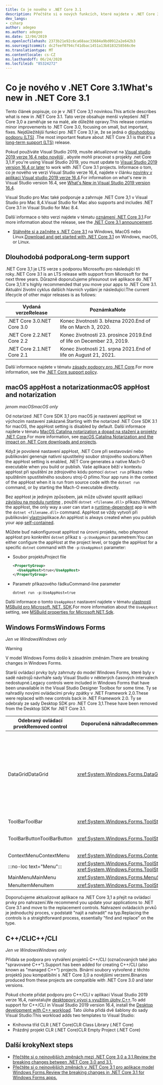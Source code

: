 ```yaml
---
title: Co je nového v .NET Core 3.1
description: Přečtěte si o nových funkcích, které najdete v .NET Core 3,1.
dev_langs:
- csharp
author: adegeo
ms.author: adegeo
ms.date: 12/04/2019
ms.openlocfilehash: 2373b21e92c6ca68aac33684a9bd0912a2e642b3
ms.sourcegitcommit: dc2feef0794cf41dbac1451a13b8183258566c0e
ms.translationtype: MT
ms.contentlocale: cs-CZ
ms.lasthandoff: 06/24/2020
ms.locfileid: "85324272"
---
```

# <a name="whats-new-in-net-core-31"></a><span data-ttu-id="5e674-103">Co je nového v .NET Core 3.1</span><span class="sxs-lookup"><span data-stu-id="5e674-103">What's new in .NET Core 3.1</span></span>

<span data-ttu-id="5e674-104">Tento článek popisuje, co je v .NET Core 3,1 novinkou.</span><span class="sxs-lookup"><span data-stu-id="5e674-104">This article describes what is new in .NET Core 3.1.</span></span> <span data-ttu-id="5e674-105">Tato verze obsahuje menší vylepšení .NET Core 3,0 a zaměřuje se na malé, ale důležité opravy.</span><span class="sxs-lookup"><span data-stu-id="5e674-105">This release contains minor improvements to .NET Core 3.0, focusing on small, but important, fixes.</span></span> <span data-ttu-id="5e674-106">Nejdůležitější funkcí pro .NET Core 3,1 je, že se jedná o [dlouhodobou podporu (LTS)](#long-term-support) .</span><span class="sxs-lookup"><span data-stu-id="5e674-106">The most important feature about .NET Core 3.1 is that it's a [long-term support (LTS)](#long-term-support) release.</span></span>

<span data-ttu-id="5e674-107">Pokud používáte Visual Studio 2019, musíte aktualizovat na [Visual studio 2019 verze 16,4 nebo novější](https://visualstudio.microsoft.com/downloads/) , abyste mohli pracovat s projekty .net Core 3,1.</span><span class="sxs-lookup"><span data-stu-id="5e674-107">If you're using Visual Studio 2019, you must update to [Visual Studio 2019 version 16.4 or later](https://visualstudio.microsoft.com/downloads/) to work with .NET Core 3.1 projects.</span></span> <span data-ttu-id="5e674-108">Informace o tom, co je nového ve verzi Visual Studio verze 16,4, najdete v článku [novinky v aplikaci Visual studio 2019 verze 16,4](/visualstudio/releases/2019/release-notes-v16.4#whats-new-in-visual-studio-2019-version-164).</span><span class="sxs-lookup"><span data-stu-id="5e674-108">For information on what's new in Visual Studio version 16.4, see [What's New in Visual Studio 2019 version 16.4](/visualstudio/releases/2019/release-notes-v16.4#whats-new-in-visual-studio-2019-version-164).</span></span>

<span data-ttu-id="5e674-109">Visual Studio pro Mac také podporuje a zahrnuje .NET Core 3,1 v Visual Studio pro Mac 8,4.</span><span class="sxs-lookup"><span data-stu-id="5e674-109">Visual Studio for Mac also supports and includes .NET Core 3.1 in Visual Studio for Mac 8.4.</span></span>

<span data-ttu-id="5e674-110">Další informace o této verzi najdete v tématu [oznámení .NET Core 3,1](https://devblogs.microsoft.com/dotnet/announcing-net-core-3-1/).</span><span class="sxs-lookup"><span data-stu-id="5e674-110">For more information about the release, see the [.NET Core 3.1 announcement](https://devblogs.microsoft.com/dotnet/announcing-net-core-3-1/).</span></span>

- <span data-ttu-id="5e674-111">[Stáhněte si a začněte s .NET Core 3,1](https://dotnet.microsoft.com/download/dotnet-core/3.1) na Windows, MacOS nebo Linux.</span><span class="sxs-lookup"><span data-stu-id="5e674-111">[Download and get started with .NET Core 3.1](https://dotnet.microsoft.com/download/dotnet-core/3.1) on Windows, macOS, or Linux.</span></span>

## <a name="long-term-support"></a><span data-ttu-id="5e674-112">Dlouhodobá podpora</span><span class="sxs-lookup"><span data-stu-id="5e674-112">Long-term support</span></span>

<span data-ttu-id="5e674-113">.NET Core 3,1 je LTS verze s podporou Microsoftu pro následující tři roky.</span><span class="sxs-lookup"><span data-stu-id="5e674-113">.NET Core 3.1 is an LTS release with support from Microsoft for the next three years.</span></span> <span data-ttu-id="5e674-114">Důrazně doporučujeme přesunout své aplikace do .NET Core 3,1.</span><span class="sxs-lookup"><span data-stu-id="5e674-114">It's highly recommended that you move your apps to .NET Core 3.1.</span></span> <span data-ttu-id="5e674-115">Aktuální životní cyklus dalších hlavních vydání je následující:</span><span class="sxs-lookup"><span data-stu-id="5e674-115">The current lifecycle of other major releases is as follows:</span></span>

| <span data-ttu-id="5e674-116">Vydaná verze</span><span class="sxs-lookup"><span data-stu-id="5e674-116">Release</span></span> | <span data-ttu-id="5e674-117">Poznámka</span><span class="sxs-lookup"><span data-stu-id="5e674-117">Note</span></span> |
| ------- | ---- |
| <span data-ttu-id="5e674-118">.NET Core 3.0</span><span class="sxs-lookup"><span data-stu-id="5e674-118">.NET Core 3.0</span></span> | <span data-ttu-id="5e674-119">Konec životnosti 3. března 2020.</span><span class="sxs-lookup"><span data-stu-id="5e674-119">End of life on March 3, 2020.</span></span>     |
| <span data-ttu-id="5e674-120">.NET Core 2.2</span><span class="sxs-lookup"><span data-stu-id="5e674-120">.NET Core 2.2</span></span> | <span data-ttu-id="5e674-121">Konec životnosti 23. prosince 2019.</span><span class="sxs-lookup"><span data-stu-id="5e674-121">End of life on December 23, 2019.</span></span> |
| <span data-ttu-id="5e674-122">.NET Core 2.1</span><span class="sxs-lookup"><span data-stu-id="5e674-122">.NET Core 2.1</span></span> | <span data-ttu-id="5e674-123">Konec životnosti 21. srpna 2021.</span><span class="sxs-lookup"><span data-stu-id="5e674-123">End of life on August 21, 2021.</span></span>    |

<span data-ttu-id="5e674-124">Další informace najdete v tématu [zásady podpory pro .NET Core](https://dotnet.microsoft.com/platform/support/policy/dotnet-core).</span><span class="sxs-lookup"><span data-stu-id="5e674-124">For more information, see the [.NET Core support policy](https://dotnet.microsoft.com/platform/support/policy/dotnet-core).</span></span>

## <a name="macos-apphost-and-notarization"></a><span data-ttu-id="5e674-125">macOS appHost a notarization</span><span class="sxs-lookup"><span data-stu-id="5e674-125">macOS appHost and notarization</span></span>

<span data-ttu-id="5e674-126">*jenom macOS*</span><span class="sxs-lookup"><span data-stu-id="5e674-126">*macOS only*</span></span>

<span data-ttu-id="5e674-127">Od notarized .NET Core SDK 3,1 pro macOS je nastavení appHost ve výchozím nastavení zakázané.</span><span class="sxs-lookup"><span data-stu-id="5e674-127">Starting with the notarized .NET Core SDK 3.1 for macOS, the appHost setting is disabled by default.</span></span> <span data-ttu-id="5e674-128">Další informace najdete v tématu [MacOS Catalina notarization a dopad na stažení a projekty .NET Core](../install/macos-notarization-issues.md).</span><span class="sxs-lookup"><span data-stu-id="5e674-128">For more information, see [macOS Catalina Notarization and the impact on .NET Core downloads and projects](../install/macos-notarization-issues.md).</span></span>

<span data-ttu-id="5e674-129">Když je povolené nastavení appHost, .NET Core při sestavování nebo publikování generuje nativní spustitelný soubor strojového souboru.</span><span class="sxs-lookup"><span data-stu-id="5e674-129">When the appHost setting is enabled, .NET Core generates a native Mach-O executable when you build or publish.</span></span> <span data-ttu-id="5e674-130">Vaše aplikace běží v kontextu appHost při spuštění ze zdrojového kódu pomocí `dotnet run` příkazu nebo spuštěním spustitelného souboru stroj-O přímo.</span><span class="sxs-lookup"><span data-stu-id="5e674-130">Your app runs in the context of the appHost when it is run from source code with the `dotnet run` command, or by starting the Mach-O executable directly.</span></span>

<span data-ttu-id="5e674-131">Bez appHost je jediným způsobem, jak může uživatel spustit aplikaci [závislou na modulu runtime](../deploying/index.md#publish-runtime-dependent) , použití `dotnet <filename.dll>` příkazu.</span><span class="sxs-lookup"><span data-stu-id="5e674-131">Without the appHost, the only way a user can start a [runtime-dependent](../deploying/index.md#publish-runtime-dependent) app is with the `dotnet <filename.dll>` command.</span></span> <span data-ttu-id="5e674-132">AppHost se vždy vytvoří při publikování [vlastní](../deploying/index.md#publish-self-contained)aplikace.</span><span class="sxs-lookup"><span data-stu-id="5e674-132">An appHost is always created when you publish your app [self-contained](../deploying/index.md#publish-self-contained).</span></span>

<span data-ttu-id="5e674-133">Můžete buď nakonfigurovat appHost na úrovni projektu, nebo přepnout appHost pro konkrétní `dotnet` příkaz s `-p:UseAppHost` parametrem:</span><span class="sxs-lookup"><span data-stu-id="5e674-133">You can either configure the appHost at the project level, or toggle the appHost for a specific `dotnet` command with the `-p:UseAppHost` parameter:</span></span>

- <span data-ttu-id="5e674-134">Soubor projektu</span><span class="sxs-lookup"><span data-stu-id="5e674-134">Project file</span></span>

  ```xml
  <PropertyGroup>
    <UseAppHost>true</UseAppHost>
  </PropertyGroup>
  ```

- <span data-ttu-id="5e674-135">Parametr příkazového řádku</span><span class="sxs-lookup"><span data-stu-id="5e674-135">Command-line parameter</span></span>

  ```dotnetcli
  dotnet run -p:UseAppHost=true
  ```

<span data-ttu-id="5e674-136">Další informace o tomto `UseAppHost` nastavení najdete v tématu [vlastnosti MSBuild pro Microsoft. NET. SDK](../project-sdk/msbuild-props.md#useapphost).</span><span class="sxs-lookup"><span data-stu-id="5e674-136">For more information about the `UseAppHost` setting, see [MSBuild properties for Microsoft.NET.Sdk](../project-sdk/msbuild-props.md#useapphost).</span></span>

## <a name="windows-forms"></a><span data-ttu-id="5e674-137">Windows Forms</span><span class="sxs-lookup"><span data-stu-id="5e674-137">Windows Forms</span></span>

<span data-ttu-id="5e674-138">*Jen ve Windows*</span><span class="sxs-lookup"><span data-stu-id="5e674-138">*Windows only*</span></span>

> [!WARNING]
> <span data-ttu-id="5e674-139">V model Windows Forms došlo k zásadním změnám.</span><span class="sxs-lookup"><span data-stu-id="5e674-139">There are breaking changes in Windows Forms.</span></span>

<span data-ttu-id="5e674-140">Starší ovládací prvky byly zahrnuty do model Windows Forms, které byly v sadě nástrojů návrháře sady Visual Studio v některých časových intervalech nedostupné.</span><span class="sxs-lookup"><span data-stu-id="5e674-140">Legacy controls were included in Windows Forms that have been unavailable in the Visual Studio Designer Toolbox for some time.</span></span> <span data-ttu-id="5e674-141">Ty se nahradily novými ovládacími prvky zpátky v .NET Framework 2,0.</span><span class="sxs-lookup"><span data-stu-id="5e674-141">These were replaced with new controls back in .NET Framework 2.0.</span></span> <span data-ttu-id="5e674-142">Ty se odebraly ze sady Desktop SDK pro .NET Core 3,1.</span><span class="sxs-lookup"><span data-stu-id="5e674-142">These have been removed from the Desktop SDK for .NET Core 3.1.</span></span>

| <span data-ttu-id="5e674-143">Odebraný ovládací prvek</span><span class="sxs-lookup"><span data-stu-id="5e674-143">Removed control</span></span> | <span data-ttu-id="5e674-144">Doporučená náhrada</span><span class="sxs-lookup"><span data-stu-id="5e674-144">Recommended replacement</span></span> | <span data-ttu-id="5e674-145">Odebraná přidružená rozhraní API</span><span class="sxs-lookup"><span data-stu-id="5e674-145">Associated APIs removed</span></span> |
| --------------- | ----------------------- | ----------------------- |
| <span data-ttu-id="5e674-146">DataGrid</span><span class="sxs-lookup"><span data-stu-id="5e674-146">DataGrid</span></span>        | <xref:System.Windows.Forms.DataGridView>      | <span data-ttu-id="5e674-147">DataGridCell</span><span class="sxs-lookup"><span data-stu-id="5e674-147">DataGridCell</span></span><br/><span data-ttu-id="5e674-148">Hodnota DataGridRow</span><span class="sxs-lookup"><span data-stu-id="5e674-148">DataGridRow</span></span><br/><span data-ttu-id="5e674-149">DataGridTableCollection</span><span class="sxs-lookup"><span data-stu-id="5e674-149">DataGridTableCollection</span></span><br/><span data-ttu-id="5e674-150">DataGridColumnCollection</span><span class="sxs-lookup"><span data-stu-id="5e674-150">DataGridColumnCollection</span></span><br/><span data-ttu-id="5e674-151">Styl DataGridTableStyle</span><span class="sxs-lookup"><span data-stu-id="5e674-151">DataGridTableStyle</span></span><br/><span data-ttu-id="5e674-152">Styl DataGridColumnStyle</span><span class="sxs-lookup"><span data-stu-id="5e674-152">DataGridColumnStyle</span></span><br/><span data-ttu-id="5e674-153">DataGridLineStyle</span><span class="sxs-lookup"><span data-stu-id="5e674-153">DataGridLineStyle</span></span><br/><span data-ttu-id="5e674-154">DataGridParentRowsLabel</span><span class="sxs-lookup"><span data-stu-id="5e674-154">DataGridParentRowsLabel</span></span><br/><span data-ttu-id="5e674-155">DataGridParentRowsLabelStyle</span><span class="sxs-lookup"><span data-stu-id="5e674-155">DataGridParentRowsLabelStyle</span></span><br/><span data-ttu-id="5e674-156">Funkce DataGridBoolColumn</span><span class="sxs-lookup"><span data-stu-id="5e674-156">DataGridBoolColumn</span></span><br/><span data-ttu-id="5e674-157">DataGridTextBox</span><span class="sxs-lookup"><span data-stu-id="5e674-157">DataGridTextBox</span></span><br/><span data-ttu-id="5e674-158">Kolekce GridColumnStylesCollection</span><span class="sxs-lookup"><span data-stu-id="5e674-158">GridColumnStylesCollection</span></span><br/><span data-ttu-id="5e674-159">GridTableStylesCollection</span><span class="sxs-lookup"><span data-stu-id="5e674-159">GridTableStylesCollection</span></span><br/><span data-ttu-id="5e674-160">HitTestType</span><span class="sxs-lookup"><span data-stu-id="5e674-160">HitTestType</span></span> |
| <span data-ttu-id="5e674-161">ToolBar</span><span class="sxs-lookup"><span data-stu-id="5e674-161">ToolBar</span></span>         | <xref:System.Windows.Forms.ToolStrip>         | <span data-ttu-id="5e674-162">ToolBarAppearance</span><span class="sxs-lookup"><span data-stu-id="5e674-162">ToolBarAppearance</span></span> |
| <span data-ttu-id="5e674-163">ToolBarButton</span><span class="sxs-lookup"><span data-stu-id="5e674-163">ToolBarButton</span></span>   | <xref:System.Windows.Forms.ToolStripButton>   | <span data-ttu-id="5e674-164">ToolBarButtonClickEventArgs</span><span class="sxs-lookup"><span data-stu-id="5e674-164">ToolBarButtonClickEventArgs</span></span><br/><span data-ttu-id="5e674-165">ToolBarButtonClickEventHandler</span><span class="sxs-lookup"><span data-stu-id="5e674-165">ToolBarButtonClickEventHandler</span></span><br/><span data-ttu-id="5e674-166">ToolBarButtonStyle</span><span class="sxs-lookup"><span data-stu-id="5e674-166">ToolBarButtonStyle</span></span><br/><span data-ttu-id="5e674-167">ToolBarTextAlign</span><span class="sxs-lookup"><span data-stu-id="5e674-167">ToolBarTextAlign</span></span> |
| <span data-ttu-id="5e674-168">ContextMenu</span><span class="sxs-lookup"><span data-stu-id="5e674-168">ContextMenu</span></span>     | <xref:System.Windows.Forms.ContextMenuStrip>  |  |
| :::no-loc text="Menu"::: | <xref:System.Windows.Forms.ToolStripDropDown><br/><xref:System.Windows.Forms.ToolStripDropDownMenu> | <span data-ttu-id="5e674-169">MenuItemcollection</span><span class="sxs-lookup"><span data-stu-id="5e674-169">MenuItemCollection</span></span> |
| <span data-ttu-id="5e674-170">MainMenu</span><span class="sxs-lookup"><span data-stu-id="5e674-170">MainMenu</span></span>        | <xref:System.Windows.Forms.MenuStrip>         |  |
| <span data-ttu-id="5e674-171">MenuItem</span><span class="sxs-lookup"><span data-stu-id="5e674-171">MenuItem</span></span>        | <xref:System.Windows.Forms.ToolStripMenuItem> |  |

<span data-ttu-id="5e674-172">Doporučujeme aktualizovat aplikace na .NET Core 3,1 a přejít na ovládací prvky pro nahrazení.</span><span class="sxs-lookup"><span data-stu-id="5e674-172">We recommend you update your applications to .NET Core 3.1 and move to the replacement controls.</span></span> <span data-ttu-id="5e674-173">Nahrazení ovládacích prvků je jednoduchý proces, v podstatě "najít a nahradit" na typ.</span><span class="sxs-lookup"><span data-stu-id="5e674-173">Replacing the controls is a straightforward process, essentially "find and replace" on the type.</span></span>

## <a name="ccli"></a><span data-ttu-id="5e674-174">C++/CLI</span><span class="sxs-lookup"><span data-stu-id="5e674-174">C++/CLI</span></span>

<span data-ttu-id="5e674-175">*Jen ve Windows*</span><span class="sxs-lookup"><span data-stu-id="5e674-175">*Windows only*</span></span>

<span data-ttu-id="5e674-176">Přidala se podpora pro vytváření projektů C++/CLI (označovaných také jako "spravované C++").</span><span class="sxs-lookup"><span data-stu-id="5e674-176">Support has been added for creating C++/CLI (also known as "managed C++") projects.</span></span> <span data-ttu-id="5e674-177">Binární soubory vytvořené z těchto projektů jsou kompatibilní s .NET Core 3,0 a novějšími verzemi.</span><span class="sxs-lookup"><span data-stu-id="5e674-177">Binaries produced from these projects are compatible with .NET Core 3.0 and later versions.</span></span>

<span data-ttu-id="5e674-178">Pokud chcete přidat podporu pro C++/CLI v aplikaci Visual Studio 2019 verze 16,4, nainstalujte [desktopový vývoj s využitím úlohy C++](/cpp/build/vscpp-step-0-installation?view=vs-2019#step-4---choose-workloads).</span><span class="sxs-lookup"><span data-stu-id="5e674-178">To add support for C++/CLI in Visual Studio 2019 version 16.4, install the [Desktop development with C++ workload](/cpp/build/vscpp-step-0-installation?view=vs-2019#step-4---choose-workloads).</span></span> <span data-ttu-id="5e674-179">Tato úloha přidá dvě šablony do sady Visual Studio:</span><span class="sxs-lookup"><span data-stu-id="5e674-179">This workload adds two templates to Visual Studio:</span></span>

- <span data-ttu-id="5e674-180">Knihovna tříd CLR (.NET Core)</span><span class="sxs-lookup"><span data-stu-id="5e674-180">CLR Class Library (.NET Core)</span></span>
- <span data-ttu-id="5e674-181">Prázdný projekt CLR (.NET Core)</span><span class="sxs-lookup"><span data-stu-id="5e674-181">CLR Empty Project (.NET Core)</span></span>

## <a name="next-steps"></a><span data-ttu-id="5e674-182">Další kroky</span><span class="sxs-lookup"><span data-stu-id="5e674-182">Next steps</span></span>

- [<span data-ttu-id="5e674-183">Přečtěte si o nejnovějších změnách mezi .NET Core 3,0 a 3,1.</span><span class="sxs-lookup"><span data-stu-id="5e674-183">Review the breaking changes between .NET Core 3.0 and 3.1.</span></span>](../compatibility/3.0-3.1.md)
- [<span data-ttu-id="5e674-184">Přečtěte si o nejnovějších změnách v .NET Core 3,1 pro aplikace model Windows Forms.</span><span class="sxs-lookup"><span data-stu-id="5e674-184">Review the breaking changes in .NET Core 3.1 for Windows Forms apps.</span></span>](../compatibility/winforms.md#net-core-31)
